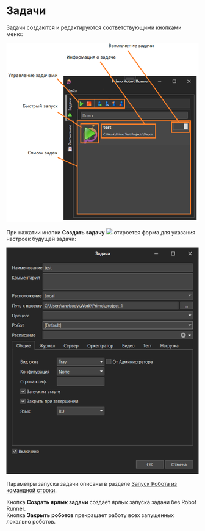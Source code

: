 # Задачи

Задачи создаются и редактируются соответствующими кнопками меню:

![](<../../.gitbook/assets/image (550).png>)

При нажатии кнопки **Создать задачу** ![](<../../../.gitbook/assets/Раннер. Создать задачу.png>) откроется форма для указания настроек будущей задачи:

![](<../../.gitbook/assets/Создание задачи.png>)

Параметры запуска задачи описаны в разделе [Запуск Робота из командной строки](https://docs.primo-rpa.ru/primo-rpa/primo-robot/launch-command).

Кнопка **Создать ярлык задачи** создает ярлык запуска задачи без Robot Runner.\
Кнопка **Закрыть роботов** прекращает работу всех запущенных локально роботов.
